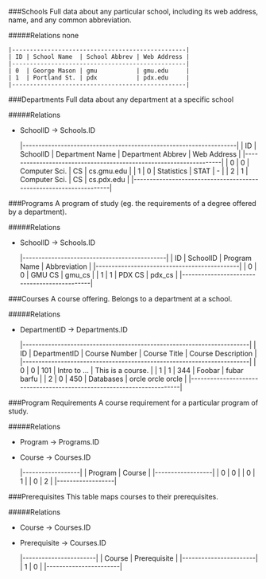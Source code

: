 ###Schools
Full data about any particular school, including its web address, name, and
any common abbreviation.

#####Relations
none

    |-------------------------------------------------|
    | ID | School Name  | School Abbrev | Web Address |
    |-------------------------------------------------|
    | 0  | George Mason | gmu           | gmu.edu     |
    | 1  | Portland St. | pdx           | pdx.edu     |
    |-------------------------------------------------|


###Departments
Full data about any department at a specific school

#####Relations
* SchoolID -> Schools.ID

    |-------------------------------------------------------------------|
    | ID | SchoolID | Department Name | Department Abbrev | Web Address |
    |-------------------------------------------------------------------|
    | 0  | 0        | Computer Sci.   | CS                | cs.gmu.edu  |
    | 1  | 0        | Statistics      | STAT              | -           |
    | 2  | 1        | Computer Sci.   | CS                | cs.pdx.edu  |
    |-------------------------------------------------------------------|


###Programs
A program of study (eg. the requirements of a degree offered by a
department).

#####Relations
* SchoolID -> Schools.ID

    |---------------------------------------------|
    | ID | SchoolID | Program Name | Abbreviation |
    |---------------------------------------------|
    | 0  | 0        | GMU CS       | gmu_cs       |
    | 1  | 1        | PDX CS       | pdx_cs       |
    |---------------------------------------------|


###Courses
A course offering. Belongs to a department at a school.

#####Relations
* DepartmentID -> Departments.ID

    |-----------------------------------------------------------------------|
    | ID | DepartmentID | Course Number | Course Title | Course Description |
    |-----------------------------------------------------------------------|
    | 0  | 0            | 101           | Intro to ... | This is a course.  |
    | 1  | 1            | 344           | Foobar       | fubar barfu        |
    | 2  | 0            | 450           | Databases    | orcle orcle orcle  |
    |-----------------------------------------------------------------------|


###Program Requirements
A course requirement for a particular program of study.

#####Relations
* Program -> Programs.ID
* Course -> Courses.ID

    |------------------|
    | Program | Course |
    |------------------|
    | 0       | 0      |
    | 0       | 1      |
    | 0       | 2      |
    |------------------|


###Prerequisites
This table maps courses to their prerequisites.

#####Relations
* Course -> Courses.ID
* Prerequisite -> Courses.ID

    |-----------------------|
    | Course | Prerequisite |
    |-----------------------|
    | 1      | 0            |
    |-----------------------|
